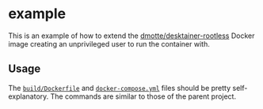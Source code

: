 # example

This is an example of how to extend the [dmotte/desktainer-rootless](https://github.com/dmotte/desktainer-rootless) Docker image creating an unprivileged user to run the container with.

## Usage

The [`build/Dockerfile`](build/Dockerfile) and [`docker-compose.yml`](docker-compose.yml) files should be pretty self-explanatory. The commands are similar to those of the parent project.
